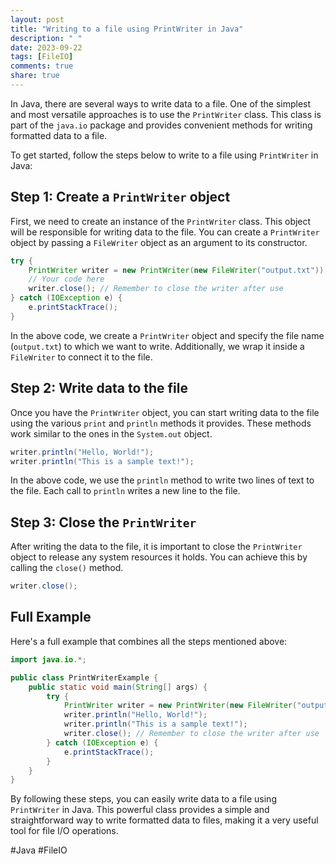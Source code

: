 ```yaml
---
layout: post
title: "Writing to a file using PrintWriter in Java"
description: " "
date: 2023-09-22
tags: [FileIO]
comments: true
share: true
---
```


In Java, there are several ways to write data to a file. One of the simplest and most versatile approaches is to use the `PrintWriter` class. This class is part of the `java.io` package and provides convenient methods for writing formatted data to a file.

To get started, follow the steps below to write to a file using `PrintWriter` in Java:

## Step 1: Create a `PrintWriter` object

First, we need to create an instance of the `PrintWriter` class. This object will be responsible for writing data to the file. You can create a `PrintWriter` object by passing a `FileWriter` object as an argument to its constructor.

```java
try {
    PrintWriter writer = new PrintWriter(new FileWriter("output.txt"));
    // Your code here
    writer.close(); // Remember to close the writer after use
} catch (IOException e) {
    e.printStackTrace();
}
```

In the above code, we create a `PrintWriter` object and specify the file name (`output.txt`) to which we want to write. Additionally, we wrap it inside a `FileWriter` to connect it to the file.

## Step 2: Write data to the file

Once you have the `PrintWriter` object, you can start writing data to the file using the various `print` and `println` methods it provides. These methods work similar to the ones in the `System.out` object.

```java
writer.println("Hello, World!");
writer.println("This is a sample text!");
```

In the above code, we use the `println` method to write two lines of text to the file. Each call to `println` writes a new line to the file.

## Step 3: Close the `PrintWriter`

After writing the data to the file, it is important to close the `PrintWriter` object to release any system resources it holds. You can achieve this by calling the `close()` method.

```java
writer.close();
```

## Full Example

Here's a full example that combines all the steps mentioned above:

```java
import java.io.*;

public class PrintWriterExample {
    public static void main(String[] args) {
        try {
            PrintWriter writer = new PrintWriter(new FileWriter("output.txt"));
            writer.println("Hello, World!");
            writer.println("This is a sample text!");
            writer.close(); // Remember to close the writer after use
        } catch (IOException e) {
            e.printStackTrace();
        }
    }
}
```

By following these steps, you can easily write data to a file using `PrintWriter` in Java. This powerful class provides a simple and straightforward way to write formatted data to files, making it a very useful tool for file I/O operations.

#Java #FileIO